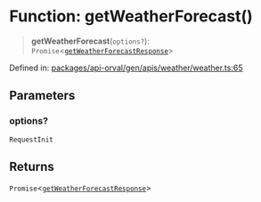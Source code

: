 # Function: getWeatherForecast()

> **getWeatherForecast**(`options?`): `Promise`\<[`getWeatherForecastResponse`](../type-aliases/getWeatherForecastResponse.md)\>

Defined in: [packages/api-orval/gen/apis/weather/weather.ts:65](https://github.com/the-inconvenience-store/mono-example/blob/77ed7dd80da67d5d4a2bd8320e638952ed491201/packages/api-orval/gen/apis/weather/weather.ts#L65)

## Parameters

### options?

`RequestInit`

## Returns

`Promise`\<[`getWeatherForecastResponse`](../type-aliases/getWeatherForecastResponse.md)\>
